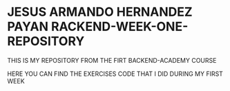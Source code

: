 # JESUS ARMANDO HERNANDEZ PAYAN RACKEND-WEEK-ONE-REPOSITORY

THIS IS MY REPOSITORY FROM THE FIRT BACKEND-ACADEMY COURSE

HERE YOU CAN FIND THE EXERCISES CODE THAT I DID DURING MY FIRST WEEK

